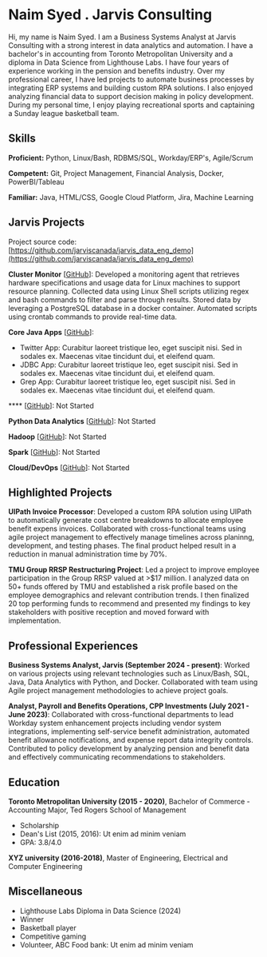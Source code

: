 # Naim Syed . Jarvis Consulting

Hi, my name is Naim Syed. I am a Business Systems Analyst at Jarvis Consulting with a strong interest in data analytics and automation. I have a bachelor's in accounting from Toronto Metropolitan University and a diploma in Data Science from Lighthouse Labs. I have four years of experience working in the pension and benefits industry. Over my professional career, I have led projects to automate business processes by integrating ERP systems and building custom RPA solutions. I also enjoyed analyzing financial data to support decision making in policy development. During my personal time, I enjoy playing recreational sports and captaining a Sunday league basketball team.

## Skills

**Proficient:** Python, Linux/Bash, RDBMS/SQL, Workday/ERP's, Agile/Scrum

**Competent:** Git, Project Management, Financial Analysis, Docker, PowerBI/Tableau

**Familiar:** Java, HTML/CSS, Google Cloud Platform, Jira, Machine Learning

## Jarvis Projects

Project source code: [https://github.com/jarviscanada/jarvis_data_eng_demo](https://github.com/jarviscanada/jarvis_data_eng_demo)


**Cluster Monitor** [[GitHub](https://github.com/jarviscanada/jarvis_data_eng_demo/tree/master/linux_sql)]: Developed a monitoring agent that retrieves hardware specifications and usage data for Linux machines to support resource planning. Collected data using Linux Shell scripts utilizing regex and bash commands to filter and parse through results. Stored data by leveraging a PostgreSQL database in a docker container. Automated scripts using crontab commands to provide real-time data.

**Core Java Apps** [[GitHub](https://github.com/jarviscanada/jarvis_data_eng_demo/tree/master/core_java)]:
      
  - Twitter App: Curabitur laoreet tristique leo, eget suscipit nisi. Sed in sodales ex. Maecenas vitae tincidunt dui, et eleifend quam.
  - JDBC App: Curabitur laoreet tristique leo, eget suscipit nisi. Sed in sodales ex. Maecenas vitae tincidunt dui, et eleifend quam.
  - Grep App: Curabitur laoreet tristique leo, eget suscipit nisi. Sed in sodales ex. Maecenas vitae tincidunt dui, et eleifend quam.

**** [[GitHub](https://github.com/jarviscanada/jarvis_data_eng_demo/tree/master)]: Not Started

**Python Data Analytics** [[GitHub](https://github.com/jarviscanada/jarvis_data_eng_demo/tree/master/python_data_anlytics)]: Not Started

**Hadoop** [[GitHub](https://github.com/jarviscanada/jarvis_data_eng_demo/tree/master/hadoop)]: Not Started

**Spark** [[GitHub](https://github.com/jarviscanada/jarvis_data_eng_demo/tree/master/spark)]: Not Started

**Cloud/DevOps** [[GitHub](https://github.com/jarviscanada/jarvis_data_eng_demo/tree/master/cloud_devops)]: Not Started


## Highlighted Projects
**UIPath Invoice Processor**: Developed a custom RPA solution using UIPath to automatically generate cost centre breakdowns to allocate employee benefit expens invoices. Collaborated with cross-functional teams using agile project management to effectively manage timelines across planinng, development, and testing phases. The final product helped result in a reduction in manual administration time by 70%.

**TMU Group RRSP Restructuring Project**: Led a project to improve employee participation in the Group RRSP valued at >$17 million. I analyzed data on 50+ funds offered by TMU and established a risk profile based on the employee demographics and relevant contribution trends. I then finalized 20 top performing funds to recommend and presented my findings to key stakeholders with positive reception and moved forward with implementation.


## Professional Experiences

**Business Systems Analyst, Jarvis (September 2024 - present)**: Worked on various projects using relevant technologies such as Linux/Bash, SQL, Java, Data Analytics with Python, and Docker. Collaborated with team using Agile project management methodologies to achieve project goals.

**Analyst, Payroll and Benefits Operations, CPP Investments (July 2021 - June 2023)**: Collaborated with cross-functional departments to lead Workday system enhancement projects including vendor system integrations, implementing self-service benefit administration, automated benefit allowance notifications, and expense report data integrity controls. Contributed to policy development by analyzing pension and benefit data and effectively communicating recommendations to stakeholders.


## Education
**Toronto Metropolitan University (2015 - 2020)**, Bachelor of Commerce - Accounting Major, Ted Rogers School of Management
- Scholarship
- Dean's List (2015, 2016): Ut enim ad minim veniam
- GPA: 3.8/4.0

**XYZ university (2016-2018)**, Master of Engineering, Electrical and Computer Engineering


## Miscellaneous
- Lighthouse Labs Diploma in Data Science (2024)
- Winner
- Basketball player
- Competitive gaming
- Volunteer, ABC Food bank: Ut enim ad minim veniam